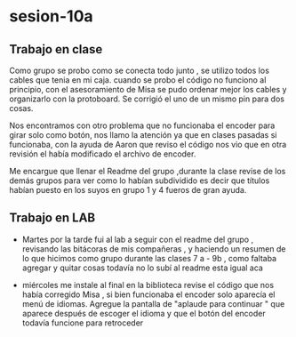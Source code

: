 # sesion-10a
## Trabajo en clase 


Como grupo se probo como se conecta todo junto , se utilizo todos los cables que tenia en mi caja. cuando se probo el código no funciono al principio, con el asesoramiento de Misa se pudo ordenar mejor los cables y organizarlo con la protoboard. Se corrigió el uno de un mismo pin para dos cosas. 

Nos encontramos con otro problema que no funcionaba el encoder para girar solo como botón, nos llamo la atención ya que en clases pasadas si funcionaba, con la ayuda de Aaron que reviso el código nos vio que en otra revisión el había modificado el archivo de encoder. 


Me encargue que llenar el Readme del grupo ,durante la clase revise de los demás grupos para ver como lo habían subdividido es decir que títulos habían puesto en los suyos  en grupo 1 y 4 fueros de gran ayuda.



## Trabajo en LAB

- Martes
  por la tarde fui al lab a seguir con el readme del grupo , revisando las bitácoras de mis compañeras , y haciendo un resumen de lo que hicimos como grupo durante las clases 7 a - 9b , como faltaba agregar y quitar cosas todavía no lo subí al readme esta igual aca 

- miércoles 
  me instale al final en la biblioteca revise el código que nos había corregido Misa , si bien funcionaba el encoder solo aparecía el menú de idiomas. Agregue la pantalla de "aplaude para continuar " que aparece después de escoger el idioma y que el botón del encoder todavía funcione para retroceder 
